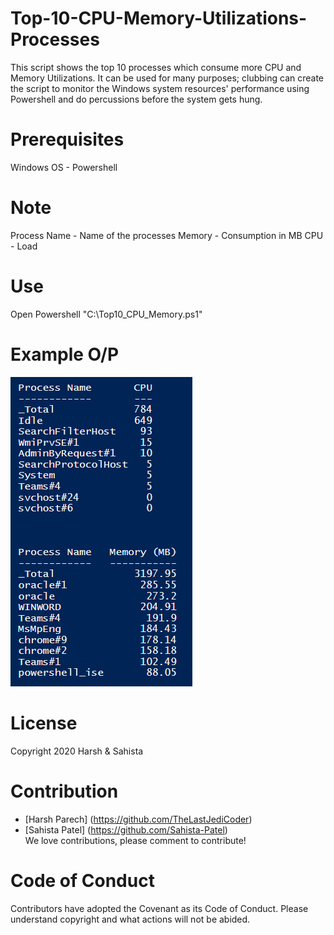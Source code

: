 # Top-10-CPU-Memory-Utilizations-Processes

This script shows the top 10 processes which consume more CPU and Memory Utilizations. It can be used for many purposes; clubbing can create the script to monitor the Windows system resources' performance using Powershell and do percussions before the system gets hung.

# Prerequisites

Windows OS - Powershell

# Note
  
Process Name - Name of the processes
Memory - Consumption in MB
CPU - Load

# Use

Open Powershell
"C:\Top10_CPU_Memory.ps1"

# Example O/P

![alt text](https://github.com/Sahista-Patel/Top-10-CPU-Memory-Utilizations-Processes/blob/Powershell/cpu_memory.PNG)

# License

Copyright 2020 Harsh & Sahista

# Contribution

* [Harsh Parech] (https://github.com/TheLastJediCoder)
* [Sahista Patel] (https://github.com/Sahista-Patel)<br>
We love contributions, please comment to contribute!

# Code of Conduct

Contributors have adopted the Covenant as its Code of Conduct. Please understand copyright and what actions will not be abided.
